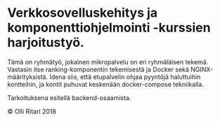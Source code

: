 # Verkkosovelluskehitys ja komponenttiohjelmointi -kurssien harjoitustyö.

Tämä on ryhmätyö, jokainen mikropalvelu on eri ryhmäläisen tekemä. Vastasin itse ranking-komponentin tekemisestä ja Docker sekä NGINX-määrityksistä. Idena siis, että etupalvelin ohjaa pyyntöjä haluttuihin kontteihin, ja kontit puhuvat keskenään docker-compose tekniikalla.

Tarkoituksena esitellä backend-osaamista.

&copy; Olli Ritari 2018
